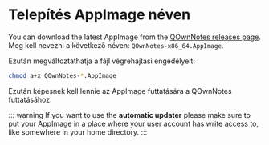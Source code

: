# Telepítés AppImage néven

You can download the latest AppImage from the [QOwnNotes releases page](https://github.com/pbek/QOwnNotes/releases). Meg kell nevezni a következő néven: `QOwnNotes-x86_64.AppImage`.

Ezután megváltoztathatja a fájl végrehajtási engedélyeit:

```bash
chmod a+x QOwnNotes-*.AppImage
```

Ezután képesnek kell lennie az AppImage futtatására a QOwnNotes futtatásához.

::: warning If you want to use the **automatic updater** please make sure to put your AppImage in a place where your user account has write access to, like somewhere in your home directory. :::
